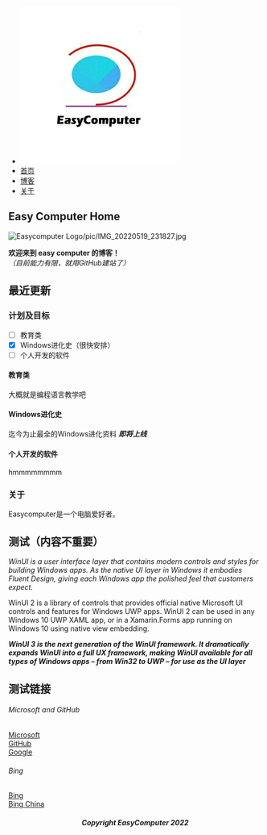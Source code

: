 <head>
    <link rel="stylesheet" type="css" href="web.css">
</head>
<div class="top-bar">
    <div class="box-top">
        <ul class="top-ui">
            <li>
                <a href="/"><img src="/pic/IMG_20220519_231827.jpg"></a>
            </li>
            <li>
                <a href="#">首页</a>
            </li>
            <li>
                <a href="#">博客</a>
            </li>
            <li>
                <a href="#">关于</a>
            </li>
        </ul>
    </div>
</div>
            

## Easy Computer Home
![Easycomputer Logo]()/pic/IMG_20220519_231827.jpg
       
**欢迎来到 easy computer 的博客！**    
*（目前能力有限，就用GitHub建站了）*

## 最近更新

### 计划及目标
- [ ] 教育类
- [x] Windows进化史（很快安排）
- [ ] 个人开发的软件
#### 教育类
大概就是编程语言教学吧
#### Windows进化史
迄今为止最全的Windows进化资料 ***即将上线***
#### 个人开发的软件
hmmmmmmmm

### 关于

Easycomputer是一个电脑爱好者。

## 测试（内容不重要）

*WinUI is a user interface layer that contains modern controls and styles for building Windows apps. As the native UI layer in Windows it embodies Fluent Design, giving each Windows app the polished feel that customers expect.*

WinUI 2 is a library of controls that provides official native Microsoft UI controls and features for Windows UWP apps. WinUI 2 can be used in any Windows 10 UWP XAML app, or in a Xamarin.Forms app running on Windows 10 using native view embedding.

***WinUI 3 is the next generation of the WinUI framework. It dramatically expands WinUI into a full UX framework, making WinUI available for all types of Windows apps – from Win32 to UWP – for use as the UI layer***


## 测试链接
###### Microsoft and GitHub
[Microsoft](https:\\www.Microsoft.com)   
[GitHub](https:\\www.GitHub.com)   
[Google](https:\\www.google.cn)
###### Bing
[Bing](https:\\global.bing.com)   
[Bing China](https:\\cn.bing.com)

<h5 align="center">Copyright EasyComputer 2022</h5>
